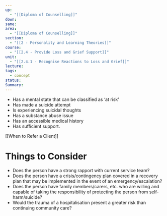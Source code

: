 ```yaml
---
up:
  - "[[Diploma of Counselling]]"
down: 
same: 
area:
  - "[[Diploma of Counselling]]"
section:
  - "[[2 - Personality and Learning Theories]]"
course:
  - "[[2.4 - Provide Loss and Grief Support]]"
unit:
  - "[[2.4.1 - Recognise Reactions to Loss and Grief]]"
lecture: 
tags:
  - concept
status: 
Summary:
---
```


- Has a mental state that can be classified as ‘at risk’
- Has made a suicide attempt
- Is experiencing suicidal thoughts
- Has a substance abuse issue
- Has an accessible medical history
- Has sufficient support.

[[When to Refer a Client]]

# Things to Consider
- Does the person have a strong rapport with current service team?
- Does the person have a crisis/contingency plan covered in a recovery plan that may be implemented in the event of an emergency/escalation?
- Does the person have family members/carers, etc. who are willing and capable of taking the responsibility of protecting the person from self-harm/suicide?
- Would the trauma of a hospitalisation present a greater risk than continuing community care?